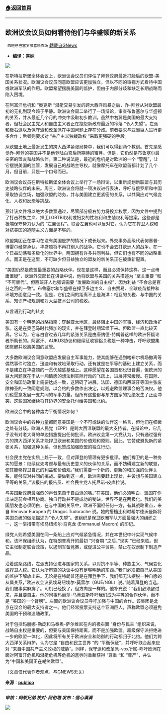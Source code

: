 ###  [:house:返回首頁](https://github.com/ourhimalayas/txt)
---


## 欧洲议会议员如何看待他们与华盛顿的新关系
` 西班牙巴塞罗那喜悦农场` [轉載自GNews](https://gnews.org/zh-hans/1580775/)

- **编译：喜妹**


![](https://assets.gnews.org/wp-content/uploads/2021/10/tempsnip268.png)

在斯特拉斯堡全体会议上，欧洲议会议员们评估了拜登政府最近打脸后的欧盟-美国关系状况。欧洲议会议员同意欧盟应该更加独立，但以不同的审视方式看待中国或欧洲军队的作用。欧盟希望摆脱美国的监护，但由于内部分歧和缺乏长期战略而陷入困境。

在阿富汗危机和 “奥克斯 “潜艇交易引发的跨大西洋风暴之后，乔-拜登从对欧盟最初的无礼到现今趋于平静。欧洲议会周二举行了一场辩论，审查布鲁塞尔与华盛顿的关系，并从最近几个月的冲突中吸取初步教训。虽然中右翼是美国的最大支持者，但社会民主党人和自由主义者正在抱怨新政府最近的冷落 “令人失望”。左派和极右派以及保守派和改革派在中国问题上存在分歧。前者要求与亚洲巨人进行更多合作；后者则要求对 “共产主义独裁政权 “采取更强硬的手段。

从欧盟土地上最近发生的跨大西洋紧张局势中，我们可以得到两个教训。首先是感觉乔-拜登的美国并不是他登陆白宫后所期待的蜜月。但是，它仍然是布鲁塞尔最亲密的盟友和战略伙伴。第二种说法是，最近的危机是对欧洲的一个 “警醒”，让它摆脱美国的监管，发展自己的战略主导权，就像摩托车在欧盟首都计划了几个月，但目前，只是一个口号而已。

欧洲议会议员在斯特拉斯堡全体会议上举行了一场辩论，以重新规划新联盟与其历史战略伙伴的未来。周三，欧洲议会将就一项决议进行表决，呼吁与俄罗斯和中国采取协调立场，加强欧盟的防务，并与美国建立更紧密的关系，以共同应对气候变化、人权和反恐等挑战。

预计该文件将以绝大多数票通过，尽管部分极右势力将投弃权票，因为文件中提到了打击种族主义、捍卫LGBTBI权利或妇女的性权利和生殖权利等提案，这些都是极端保守势力认为的 “左翼议程”。联合左翼也可以反对它，认为它在捍卫人权和对抗美国的追随主义方面是不够的。

欧盟集团正在学习在没有美国庇护的情况下成长起来。外交事务高级代表何塞普-博雷尔经常承认，华盛顿将不再打别人的战争。它也不会去打欧洲人的战争。在一个日益动荡和多极化的世界中，两国拥有许多共同利益，但它们也有不同的战略重点。而正是在这里，不可缺少但日益独立的盟友的新关系正在被重新配置。

“美国仍然是欧盟最重要的战略伙伴。现在是这样，而且必须保持这样。这一点毋庸置疑”，欧洲外交部长在讲话中说，他将欧盟与美国的关系描述为 “至关重要 “和 “不可替代”。但西班牙人也强调需要 “发展欧洲的自主权”，因为利益 “不会总是百分之百的一致”。布鲁塞尔和华盛顿在捍卫多边主义、自由贸易、全球疫苗接种和环境方面意见一致。但是，它们之间的距离不止是海洋：相互的关税、与中国的关系、知识产权规则和对大型技术公司的税收。

从言语到行动的转变

美国有一个明确的战略指南：穿越亚太地区，最终阻止中国的军事、经济和政治扩张。这是在奥巴马时代强加的现实，并在拜登时期延续下来。但欧盟一直比较天真。它认为，它与白宫过去几年的紧张关系是由唐纳德-特朗普这样的欧洲怀疑论者所助长的。阿富汗、AUKUS协议和继续征收钢铝关税是一种冲击，呼吁欧盟集团觉醒并脱离美国的监管。

大多数欧洲议会同意欧盟应发展自主军事能力，使其能够在遇到喀布尔机场撤离等偶然事件时独立、迅速和有效地采取行动。还有就是在平等的基础上建立关系，而不是建立在华盛顿的一贯优越感基础上。这种愿望在各国首都也很普遍，但欧洲的巨大问题就在于从一厢情愿的想法到实际行动的飞跃上，进展非常缓慢。在国际、安全和国防政策上需要达成一致，这阻碍了进展。法国、德国和西班牙等国主张废除神圣的一致同意规则，以合格的多数作出决定，以规避欧盟理事会的否决权。他们也愿意发展一支共同的军事力量。但所有这些都与东方国家的拒绝发生了正面冲突，这些国家继续将其边界的安全托付给美国和北约。

欧洲议会中的各种势力平衡情况如何？

欧洲议会中的各种力量都同意美国是一个不可或缺的伙伴这一格言，但他们在细微之处有分歧。欧洲人民党（EPP）是跨大西洋联盟的最大支持者。在辩论中，它几乎没有对老大哥的单边措施提出任何批评。欧洲议会第一大党认为，只有通过强有力的跨大西洋关系才能捍卫欧洲和美国的价值观和原则。因此，它赞成避免新的紧张关系，加强这种关系，但也赞成加强欧盟的独立行动。

社会民主党在实质上趋于一致，但对拜登的管理有更多批评。他们捍卫的是一种务实的愿景：继续优先考虑与最有历史意义的伙伴的关系，而不妨碍建立新的联盟，使其能够捍卫自己的利益和价值观。”我们需要一个新的、更新的和加强的伙伴关系，能够应对共同的挑战。要做到这一点，欧洲需要赶上现状，并设想与美国建立平等的关系，”该报告的报告员、社会民主党人托尼诺-皮库拉说。

与美国新政府最强烈的声音来自于自由派的嘴。”在美国，他们必须明白，盟国在作出决定前会相互协商。独自行动并不是成功的秘诀。世界不是在两极化。我们的美国朋友也必须明白，在与中国的关系中，欧洲不偏袒任何一方，有其战略重点，来自 Renovar Europea 的 Dragos Tudorache 说。她的搭档比利时希尔德沃曼斯将美国总统的做法描述为“令人失望”。该组织是保卫欧洲军队方面最强大的组织之一，这一举措带有埃马纽埃尔·马克龙 (Emmanuel Macron) 的印记。

绿党人则希望美国在同一条船上应对气候紧急情况，并在本世纪中叶实现气候中和。该环保组织认为，在特朗普离开的最初 “兴奋期 “之后，”现实 “已经来临。但它主张制定联合政策，以遏制军备竞赛，或促进公平贸易，禁止在奴隶制下制造产品。

沿着这条路线，左派支持促进与国家的关系，以对抗不平等、种族主义、气候变化或捍卫人权。它认为所审查的决议中没有足够明确的东西。”我们必须把自己从美国的监护下解放出来。无论是在特朗普还是在拜登手下，我们都无法摆脱一种自愿的从属关系，”欧洲议会议员埃马纽埃尔-莫雷尔（GUE/NGL）说。”随着拜登的当选，我们被事实麻痹了。司机已经换了，但方向是一样的。他补充说：”我们必须醒过来，并且要自主。他的同事玛丽莎-马蒂亚斯呼吁我们成为平等的合作伙伴，而不是 “美国的一个臂膀”。左翼的欧洲议会议员呼吁加强与中国的合作。该集团是北京在议会的最大支持者之一。他们经常投票支持这个亚洲巨人，声称欧盟必须避免美国的干预和追随政策。

对于包括玛丽娜-勒庞和马泰奥-萨尔维尼在内的极右翼 “身份与民主 “组织来说，战略自主权是重要的，但要与美国保持距离，而不是加强欧盟。超级保守派拒绝进一步的欧盟一体化，因此将所有关于欧洲安全和防御的行动都归于北约。他们为跨大西洋关系辩护，认为它是 “自由和民主世界 “的 “平衡保证”，并呼吁联合起来应对 “来自中国共产主义政权的威胁”。同样，保守派和改革派–vox所属–呼吁欧洲在面对阿富汗危机和潜艇危机等危机的羞辱时重新获得 “尊重 “和 “尊严”，并认为“中国和美国正在嘲笑欧盟”。

（文章仅代表作者观点，与GNEWS无关）

**来源**：**[publico](https://www.publico.es/internacional/unidad-desligarse-eeuu-fricciones-china-contempla-eurocamara-nueva-relacion-washington.html)**

* * *

***审核：蚂蚁兄弟
校对:   阿伯塔
发布：信心满满***

![](https://assets.gnews.org/wp-content/uploads/2021/10/tempsnip190.png)

